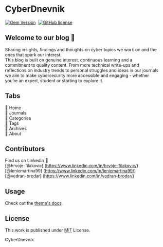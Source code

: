 # CyberDnevnik

[![Gem Version](https://img.shields.io/gem/v/jekyll-theme-chirpy)][gem]&nbsp;
[![GitHub license](https://img.shields.io/github/license/cotes2020/chirpy-starter.svg?color=blue)][mit]

## Welcome to our blog :closed_lock_with_key:

Sharing insights, findings and thoughts on cyber topics we work on and the ones that spark our interest. <br>This blog is built on genuine interest, continuous learning and a commitment to quality content. From more technical write-ups and reflections on industry trends to personal struggles and ideas in our journals we aim to make cybersecurity more accessible and engaging - whether you’re an expert, student or starting to explore it.


## Tabs

:pushpin: Home<br>
:pushpin: Journals<br>
:pushpin: Categories<br>
:pushpin: Tags<br>
:pushpin: Archives<br>
:pushpin: About<br>


## Contributors

Find us on Linkedin :handshake:<br>
[@hrvoje-filakovic] (https://www.linkedin.com/in/hrvoje-filakovic/)<br>
[@lenicmartina99] (https://www.linkedin.com/in/lenicmartina99/)<br>
[@vedran-brodar] (https://www.linkedin.com/in/vedran-brodar/)


## Usage

Check out the [theme's docs](https://github.com/cotes2020/jekyll-theme-chirpy/wiki).


## License

This work is published under [MIT][mit] License.

[gem]: https://rubygems.org/gems/jekyll-theme-chirpy
[chirpy]: https://github.com/cotes2020/jekyll-theme-chirpy/
[CD]: https://en.wikipedia.org/wiki/Continuous_deployment
[mit]: https://github.com/cotes2020/chirpy-starter/blob/master/LICENSE

CyberDnevnik
